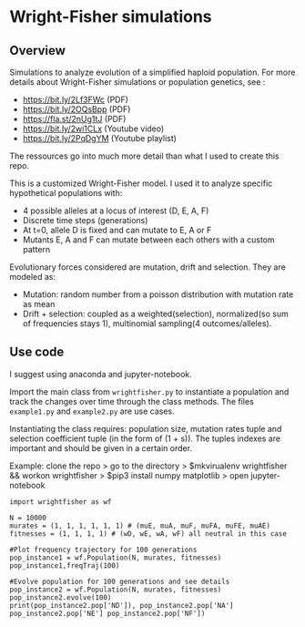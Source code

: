 # Wright-Fisher simulations
## Overview
Simulations to analyze evolution of a simplified haploid population.
For more details about Wright-Fisher simulations or population genetics, see :
* https://bit.ly/2Lf3FWc (PDF)
* https://bit.ly/2OQsBpp (PDF)
* https://fla.st/2nUg1tJ (PDF)
* https://bit.ly/2wi1CLx (Youtube video)
* https://bit.ly/2PqDgYM (Youtube playlist)

The ressources go into much more detail than what I used to create this repo.

This is a customized Wright-Fisher model. I used it to analyze specific hypothetical populations with:
* 4 possible alleles at a locus of interest (D, E, A, F)
* Discrete time steps (generations)
* At t=0, allele D is fixed and can mutate to E, A or F
* Mutants E, A and F can mutate between each others with a custom pattern

Evolutionary forces considered are mutation, drift and selection. They are modeled as:

* Mutation: random number from a poisson distribution with mutation rate as mean
* Drift + selection: coupled as a weighted(selection), normalized(so sum of frequencies stays 1), multinomial sampling(4 outcomes/alleles).

## Use code
I suggest using anaconda and jupyter-notebook.

Import the main class from ```wrightfisher.py``` to instantiate a population and track the changes over time through the class methods. The files ```example1.py``` and ```example2.py``` are use cases.

Instantiating the class requires: population size, mutation rates tuple and selection coefficient tuple (in the form of (1 + s)). The tuples indexes are important and should be given in a certain order.

Example:
clone the repo > go to the directory > $mkvirualenv wrightfisher && workon wrightfisher > $pip3 install numpy matplotlib > open jupyter-notebook
```python3
import wrightfisher as wf

N = 10000
murates = (1, 1, 1, 1, 1, 1) # (muE, muA, muF, muFA, muFE, muAE)
fitnesses = (1, 1, 1, 1) # (wD, wE, wA, wF) all neutral in this case

#Plot frequency trajectory for 100 generations
pop_instance1 = wf.Population(N, murates, fitnesses)
pop_instance1,freqTraj(100)

#Evolve population for 100 generations and see details
pop_instance2 = wf.Population(N, murates, fitnesses)
pop_instance2.evolve(100)
print(pop_instance2.pop['ND']), pop_instance2.pop['NA'] pop_instance2.pop['NE'] pop_instance2.pop['NF'])
```
